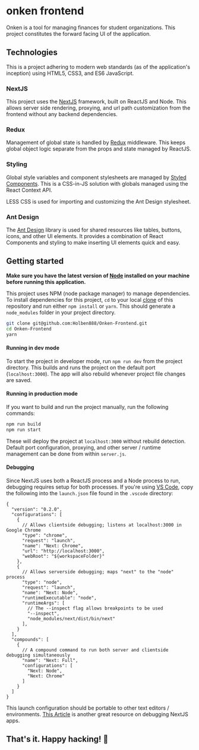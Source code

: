 # onken frontend

Onken is a tool for managing finances for student organizations. This project constitutes the forward facing UI of the application.

## Technologies
This is a project adhering to modern web standards (as of the application's inception) using HTML5, CSS3, and ES6 JavaScript.

### NextJS

This project uses the [NextJS](https://nextjs.org/) framework, built on ReactJS and Node. This allows server side rendering, proxying, and url path customization from the frontend without any backend dependencies.

### Redux
Management of global state is handled by [Redux](https://redux.js.org/) middleware. This keeps global object logic separate from the props and state managed by ReactJS.

### Styling
Global style variables and component stylesheets are managed by [Styled Components](https://www.styled-components.com/). This is a CSS-in-JS solution with globals managed using the React Context API.

LESS CSS is used for importing and customizing the Ant Design stylesheet.

### Ant Design
The [Ant Design](https://ant.design/) library is used for shared resources like tables, buttons, icons, and other UI elements.
It provides a combination of React Components and styling to make inserting UI elements quick and easy.

## Getting started

**Make sure you have the latest version of [Node](https://github.com/Microsoft/vscode-recipes/tree/master/Next-js) installed on your machine before running this application.**

This project uses NPM (node package manager) to manage dependencies. To install dependencies for this project, `cd` to your local [clone](https://services.github.com/on-demand/github-cli/clone-repo-cli) of this repository and run either `npm install` or `yarn`. This should generate a `node_modules` folder in your project directory.

```bash
git clone git@github.com:Holben888/Onken-Frontend.git
cd Onken-Frontend
yarn
```

#### Running in dev mode
To start the project in developer mode, run `npm run dev` from the project directory.
This builds and runs the project on the default port (`localhost:3000`).
The app will also rebuild whenever project file changes are saved.

#### Running in production mode
If you want to build and run the project manually, run the following commands:

```bash
npm run build
npm run start
```

These will deploy the project at `localhost:3000` without rebuild detection.
Default port configuration, proxying, and other server / runtime management can be done from within `server.js`.

#### Debugging
Since NextJS uses both a ReactJS process and a Node process to run, debugging requires setup for both processes.
If you're using [VS Code](https://code.visualstudio.com/), copy the following into the `launch.json` file found in the `.vscode` directory:

```
{
  "version": "0.2.0",
  "configurations": [
    {
      // Allows clientside debugging; listens at localhost:3000 in Google Chrome
      "type": "chrome",
      "request": "launch",
      "name": "Next: Chrome",
      "url": "http://localhost:3000",
      "webRoot": "${workspaceFolder}"
    },
    {
      // Allows serverside debugging; maps "next" to the "node" process
      "type": "node",
      "request": "launch",
      "name": "Next: Node",
      "runtimeExecutable": "node",
      "runtimeArgs": [
        // The --inspect flag allows breakpoints to be used
        "--inspect",
        "node_modules/next/dist/bin/next"
      ],
    }
  ],
  "compounds": [
    {
      // A compound command to run both server and clientside debugging simultaneously
      "name": "Next: Full",
      "configurations": [
        "Next: Node",
        "Next: Chrome"
      ]
    }
  ]
}
```

This launch configuration should be portable to other text editors / environments.
[This Article](https://github.com/Microsoft/vscode-recipes/tree/master/Next-js) is another great resource on debugging NextJS apps.

## That's it. Happy hacking! :tada: